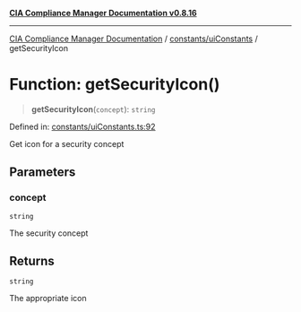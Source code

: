 [**CIA Compliance Manager Documentation v0.8.16**](../../../README.md)

***

[CIA Compliance Manager Documentation](../../../modules.md) / [constants/uiConstants](../README.md) / getSecurityIcon

# Function: getSecurityIcon()

> **getSecurityIcon**(`concept`): `string`

Defined in: [constants/uiConstants.ts:92](https://github.com/Hack23/cia-compliance-manager/blob/96f4020424aba8c55d4fe94eddf596babc070968/src/constants/uiConstants.ts#L92)

Get icon for a security concept

## Parameters

### concept

`string`

The security concept

## Returns

`string`

The appropriate icon
